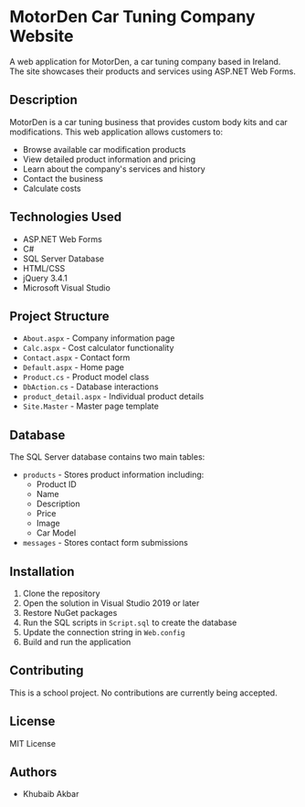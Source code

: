 # MotorDen Car Tuning Company Website

A web application for MotorDen, a car tuning company based in Ireland. The site showcases their products and services using ASP.NET Web Forms.

## Description

MotorDen is a car tuning business that provides custom body kits and car modifications. This web application allows customers to:

- Browse available car modification products
- View detailed product information and pricing
- Learn about the company's services and history
- Contact the business
- Calculate costs

## Technologies Used

- ASP.NET Web Forms
- C#
- SQL Server Database
- HTML/CSS
- jQuery 3.4.1
- Microsoft Visual Studio

## Project Structure

- `About.aspx` - Company information page
- `Calc.aspx` - Cost calculator functionality
- `Contact.aspx` - Contact form
- `Default.aspx` - Home page
- `Product.cs` - Product model class
- `DbAction.cs` - Database interactions
- `product_detail.aspx` - Individual product details
- `Site.Master` - Master page template

## Database

The SQL Server database contains two main tables:

- `products` - Stores product information including:
  - Product ID
  - Name
  - Description
  - Price
  - Image
  - Car Model
- `messages` - Stores contact form submissions

## Installation

1. Clone the repository
2. Open the solution in Visual Studio 2019 or later
3. Restore NuGet packages
4. Run the SQL scripts in `Script.sql` to create the database
5. Update the connection string in `Web.config`
6. Build and run the application

## Contributing

This is a school project. No contributions are currently being accepted.

## License

MIT License

## Authors

- Khubaib Akbar
